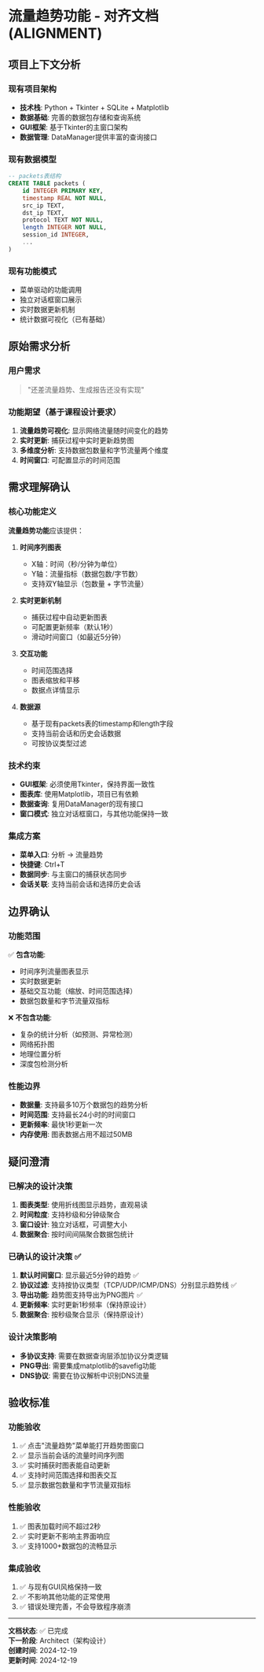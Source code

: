 # 流量趋势功能 - 对齐文档 (ALIGNMENT)

## 项目上下文分析

### 现有项目架构
- **技术栈**: Python + Tkinter + SQLite + Matplotlib
- **数据基础**: 完善的数据包存储和查询系统
- **GUI框架**: 基于Tkinter的主窗口架构
- **数据管理**: DataManager提供丰富的查询接口

### 现有数据模型
```sql
-- packets表结构
CREATE TABLE packets (
    id INTEGER PRIMARY KEY,
    timestamp REAL NOT NULL,
    src_ip TEXT,
    dst_ip TEXT,
    protocol TEXT NOT NULL,
    length INTEGER NOT NULL,
    session_id INTEGER,
    ...
)
```

### 现有功能模式
- 菜单驱动的功能调用
- 独立对话框窗口展示
- 实时数据更新机制
- 统计数据可视化（已有基础）

## 原始需求分析

### 用户需求
> "还差流量趋势、生成报告还没有实现"

### 功能期望（基于课程设计要求）
1. **流量趋势可视化**: 显示网络流量随时间变化的趋势
2. **实时更新**: 捕获过程中实时更新趋势图
3. **多维度分析**: 支持数据包数量和字节流量两个维度
4. **时间窗口**: 可配置显示的时间范围

## 需求理解确认

### 核心功能定义
**流量趋势功能**应该提供：

1. **时间序列图表**
   - X轴：时间（秒/分钟为单位）
   - Y轴：流量指标（数据包数/字节数）
   - 支持双Y轴显示（包数量 + 字节流量）

2. **实时更新机制**
   - 捕获过程中自动更新图表
   - 可配置更新频率（默认1秒）
   - 滑动时间窗口（如最近5分钟）

3. **交互功能**
   - 时间范围选择
   - 图表缩放和平移
   - 数据点详情显示

4. **数据源**
   - 基于现有packets表的timestamp和length字段
   - 支持当前会话和历史会话数据
   - 可按协议类型过滤

### 技术约束
- **GUI框架**: 必须使用Tkinter，保持界面一致性
- **图表库**: 使用Matplotlib，项目已有依赖
- **数据查询**: 复用DataManager的现有接口
- **窗口模式**: 独立对话框窗口，与其他功能保持一致

### 集成方案
- **菜单入口**: 分析 → 流量趋势
- **快捷键**: Ctrl+T
- **数据同步**: 与主窗口的捕获状态同步
- **会话关联**: 支持当前会话和选择历史会话

## 边界确认

### 功能范围
✅ **包含功能**:
- 时间序列流量图表显示
- 实时数据更新
- 基础交互功能（缩放、时间范围选择）
- 数据包数量和字节流量双指标

❌ **不包含功能**:
- 复杂的统计分析（如预测、异常检测）
- 网络拓扑图
- 地理位置分析
- 深度包检测分析

### 性能边界
- **数据量**: 支持最多10万个数据包的趋势分析
- **时间范围**: 支持最长24小时的时间窗口
- **更新频率**: 最快1秒更新一次
- **内存使用**: 图表数据占用不超过50MB

## 疑问澄清

### 已解决的设计决策
1. **图表类型**: 使用折线图显示趋势，直观易读
2. **时间粒度**: 支持秒级和分钟级聚合
3. **窗口设计**: 独立对话框，可调整大小
4. **数据聚合**: 按时间间隔聚合数据包统计

### 已确认的设计决策 ✅
1. **默认时间窗口**: 显示最近5分钟的趋势 ✅
2. **协议过滤**: 支持按协议类型（TCP/UDP/ICMP/DNS）分别显示趋势线 ✅
3. **导出功能**: 趋势图支持导出为PNG图片 ✅
4. **更新频率**: 实时更新1秒频率（保持原设计）
5. **数据聚合**: 按秒级聚合显示（保持原设计）

### 设计决策影响
- **多协议支持**: 需要在数据查询层添加协议分类逻辑
- **PNG导出**: 需要集成matplotlib的savefig功能
- **DNS协议**: 需要在协议解析中识别DNS流量

## 验收标准

### 功能验收
1. ✅ 点击"流量趋势"菜单能打开趋势图窗口
2. ✅ 显示当前会话的流量时间序列图
3. ✅ 实时捕获时图表能自动更新
4. ✅ 支持时间范围选择和图表交互
5. ✅ 显示数据包数量和字节流量双指标

### 性能验收
1. ✅ 图表加载时间不超过2秒
2. ✅ 实时更新不影响主界面响应
3. ✅ 支持1000+数据包的流畅显示

### 集成验收
1. ✅ 与现有GUI风格保持一致
2. ✅ 不影响其他功能的正常使用
3. ✅ 错误处理完善，不会导致程序崩溃

---

**文档状态**: ✅ 已完成  
**下一阶段**: Architect（架构设计）  
**创建时间**: 2024-12-19  
**更新时间**: 2024-12-19